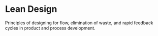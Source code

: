 # Lean Design

Principles of designing for flow, elimination of waste, and rapid feedback cycles in product and process development.